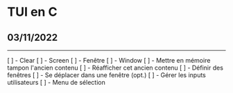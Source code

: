 # TUI en C
## 03/11/2022
-------------------------------------------------------------------------------

[ ] - Clear
    [ ] - Screen
    [ ] - Fenêtre
[ ] - Window
    [ ] - Mettre en mémoire tampon l'ancien contenu
    [ ] - Réafficher cet ancien contenu
    [ ] - Définir des fenêtres
    [ ] - Se déplacer dans une fenêtre (opt.)
[ ] - Gérer les inputs utilisateurs
[ ] - Menu de sélection
